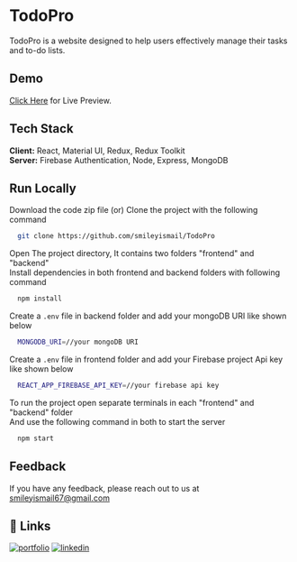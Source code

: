 # TodoPro

TodoPro is a website designed to help users effectively manage their tasks and to-do lists.

## Demo

<a href="https://todopro-web.netlify.app/" target="_blank" rel="noopener noreferrer">Click Here</a> for Live Preview.

## Tech Stack

**Client:** React, Material UI, Redux, Redux Toolkit  
**Server:** Firebase Authentication, Node, Express, MongoDB

## Run Locally

Download the code zip file (or) Clone the project with the following command

```bash
  git clone https://github.com/smileyismail/TodoPro
```

Open The project directory, It contains two folders "frontend" and "backend"  
Install dependencies in both frontend and backend folders with following command

```bash
  npm install
```

Create a `.env` file in backend folder and add your mongoDB URI like shown below

```bash
  MONGODB_URI=//your mongoDB URI
```

Create a `.env` file in frontend folder and add your Firebase project Api key like shown below

```bash
  REACT_APP_FIREBASE_API_KEY=//your firebase api key
```

To run the project open separate terminals in each "frontend" and "backend" folder  
And use the following command in both to start the server

```bash
  npm start
```

## Feedback

If you have any feedback, please reach out to us at smileyismail67@gmail.com

## 🔗 Links

[![portfolio](https://img.shields.io/badge/my_portfolio-000?style=for-the-badge&logo=ko-fi&logoColor=white)](https://smiley-ismail.netlify.app/)
[![linkedin](https://img.shields.io/badge/linkedin-0A66C2?style=for-the-badge&logo=linkedin&logoColor=white)](https://www.linkedin.com/in/smileyismail/)
